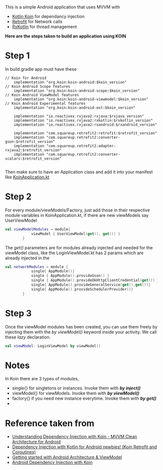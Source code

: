 This is a simple Android application that uses MVVM with 

- [Kotlin Koin](https://github.com/InsertKoinIO/koin) for dependancy injection
- [Retrofit](https://square.github.io/retrofit/) for Network calls
- [RxKotlin](https://github.com/ReactiveX/RxKotlin) for thread management

**Here are the steps taken to build an application using KOIN**

# Step 1 #
In build.gradle app must have these
```
// Koin for Android
    implementation "org.koin:koin-android:$koin_version"
// Koin Android Scope features
    implementation "org.koin:koin-android-scope:$koin_version"
// Koin Android ViewModel features
    implementation "org.koin:koin-android-viewmodel:$koin_version"
// Koin Android Experimental features
    implementation "org.koin:koin-android-ext:$koin_version"

    implementation "io.reactivex.rxjava2:rxjava:$rxjava_version"
    implementation "io.reactivex.rxjava2:rxkotlin:$rxkotlin_version"
    implementation "io.reactivex.rxjava2:rxandroid:$rxandroid_version"
    
    implementation "com.squareup.retrofit2:retrofit:$retrofit_version"
    implementation "com.squareup.retrofit2:converter-gson:$retrofit_version"
    implementation "com.squareup.retrofit2:adapter-rxjava2:$retrofit_version"
    implementation "com.squareup.retrofit2:converter-scalars:$retrofit_version"
    
```

Then make sure to have an Application class and add it into your manifest like [KoinApplication.kt](https://github.com/addam01/JetPackWithKoin/blob/master/app/src/main/java/com/example/jetpackwithkoin/KoinApplication.kt)

# Step 2 #
For every module/viewModels/Factory, just add those in their respective module variables in KoinApplication.kt, if there are new viewModels say UserViewModel

```kotlin
val viewModelModules = module{
            viewModel { UserViewModel(get(), get()) }
        }
```
The *get()* parameters are for modules already injected and needed for the viewModel class, like the LoginViewModel.kt has 2 params which are already injected in the 
```kotlin
val networkModules = module {
            single{ AppModule()}
            single { AppModule().provideGson() }
            single { AppModule().provideOkHttpClientCredential(get()) }
            single{ AppModule().provideGeneralService(get(),get())}
            single{ AppModule().provideSchedulerProvider()}
        }
```

# Step 3 #
Once the viewModel modules has been created, you can use them freely by injecting them with the *by viewModel()* keyword inside your activity. We call these *lazy* declaration.
```kotlin
val viewModel: LoginViewModel by viewModel()
```

# Notes #
In Koin there are 3 types of modules, 
- single{} for singletons or instances. Invoke them with ***by inject()***
- viewModel{} for viewModels. Invoke them with ***by viewModel()***
- factory{} if you need new instance everytime. Invoke them with ***by get()***
- 
# Reference taken from #
- [Understanding Dependency Injection with Koin - MVVM Clean Architecture for Android](https://www.modernietech.com/blog/2019/4/8/mvvm-with-clean-architecture-for-android-part-2-kotlin-clean-code)
- [Dependency Injection with Kotlin for Android newbies! (Koin,Retrofit and Coroutines)](https://medium.com/@w.g.sandaru/dependency-injection-with-kotlin-koin-retrofit-and-coroutines-android-6bcf6d9a907c)
- [Getting started with Android Architecture & ViewModel](https://insert-koin.io/docs/2.0/getting-started/android-viewmodel/)
- [Android Dependency Injection with Koin](https://dev.to/levimoreira/android-dependency-injection-with-koin-i34)
